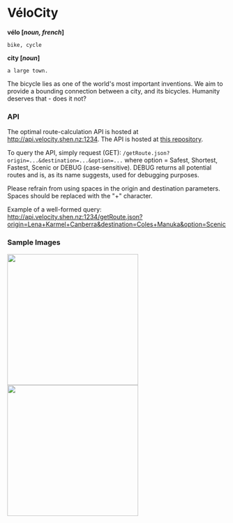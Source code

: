 # VéloCity
**vélo [*noun, french*]**

    bike, cycle

**city [*noun*]**

    a large town.
 
The bicycle lies as one of the world's most important inventions. 
We aim to provide a bounding connection between a city, and its bicycles. 
Humanity deserves that - does it not?

### API
The optimal route-calculation API is hosted at http://api.velocity.shen.nz:1234. The API is hosted at [this repository](https://github.com/williamshen-nz/VeloCity-API).

To query the API, simply request (GET): `/getRoute.json?origin=...&destination=...&option=...` where option = Safest, Shortest, Fastest, Scenic or DEBUG (case-sensitive). DEBUG returns all potential routes and is, as its name suggests, used for debugging purposes.

Please refrain from using spaces in the origin and destination parameters. Spaces should be replaced with the "+" character.

Example of a well-formed query: http://api.velocity.shen.nz:1234/getRoute.json?origin=Lena+Karmel+Canberra&destination=Coles+Manuka&option=Scenic

### Sample Images
<img src="http://i.imgur.com/zJUqzfS.png" width="300px">

<img src="http://i.imgur.com/cakMCFr.png" width="300px">
